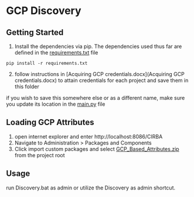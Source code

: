 # GCP Discovery

## Getting Started
1. Install the dependencies via pip. The dependencies used thus far are defined in the [requirements.txt](requirements.txt) file
```
pip install -r requirements.txt
```

2. follow instructions in [Acquiring GCP credentials.docx](Acquiring GCP credentials.docx) to attain credentials for each project and
save them in this folder

if you wish to save this somewhere else or as a different name, make sure you update its location in the [main.py](main.py) file

## Loading GCP Attributes
1. open internet explorer and enter http://localhost:8086/CIRBA
2. Navigate to Administration > Packages and Components 
3. Click import custom packages and select [GCP_Based_Attributes.zip](GCP_Based_Attributes.zip) from the project root

## Usage

run Discovery.bat as admin or utilize the Discovery as admin shortcut.

 